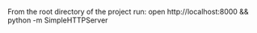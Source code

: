 From the root directory of the project run:
   open http://localhost:8000 && python -m SimpleHTTPServer


